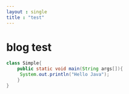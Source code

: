 ```yaml
---
layout : single
title : "test"
---
```


# blog test

```JAVA
class Simple{  
    public static void main(String args[]){  
     System.out.println("Hello Java");  
    }  
}  
```